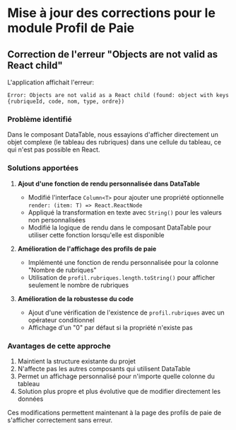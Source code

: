 # Mise à jour des corrections pour le module Profil de Paie

## Correction de l'erreur "Objects are not valid as React child"

L'application affichait l'erreur:
```
Error: Objects are not valid as a React child (found: object with keys {rubriqueId, code, nom, type, ordre})
```

### Problème identifié
Dans le composant DataTable, nous essayions d'afficher directement un objet complexe (le tableau des rubriques) dans une cellule du tableau, ce qui n'est pas possible en React.

### Solutions apportées

1. **Ajout d'une fonction de rendu personnalisée dans DataTable**
   - Modifié l'interface `Column<T>` pour ajouter une propriété optionnelle `render: (item: T) => React.ReactNode`
   - Appliqué la transformation en texte avec `String()` pour les valeurs non personnalisées
   - Modifié la logique de rendu dans le composant DataTable pour utiliser cette fonction lorsqu'elle est disponible

2. **Amélioration de l'affichage des profils de paie**
   - Implémenté une fonction de rendu personnalisée pour la colonne "Nombre de rubriques"
   - Utilisation de `profil.rubriques.length.toString()` pour afficher seulement le nombre de rubriques

3. **Amélioration de la robustesse du code**
   - Ajout d'une vérification de l'existence de `profil.rubriques` avec un opérateur conditionnel
   - Affichage d'un "0" par défaut si la propriété n'existe pas

### Avantages de cette approche
1. Maintient la structure existante du projet
2. N'affecte pas les autres composants qui utilisent DataTable
3. Permet un affichage personnalisé pour n'importe quelle colonne du tableau
4. Solution plus propre et plus évolutive que de modifier directement les données

Ces modifications permettent maintenant à la page des profils de paie de s'afficher correctement sans erreur. 